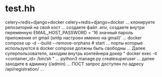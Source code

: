 # test.hh
celery+redis+django+docker
celery+redis+django+docker ... клонируете репозиторий на свой хост ... создаете файл .env, создаете внутри переменную EMAIL_HOST_PASSWORD = '16 значный пароль приложения от gmail (smtp настроен именно на gmail)' ... docker compose up -d --build --remove-orphans # start ... порты которые используются в docker compose должны быть свободны ... Далее суперпользователя, заходим внутрь контейнера докер " docker exec -it <container_id> /bin/sh " ... python3 manage.py createsuperuser ... далее заходите в админку (/admin) ... ПОСТ запрос доступен по адресу /api/registration/ ...
